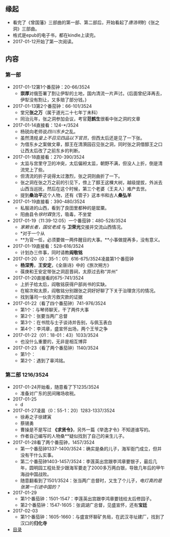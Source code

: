 ##  缘起
+ 看完了《曾国藩》三部曲的第一部、第二部后，开始看起了*唐浩明*的《张之洞》三部曲。
+ 格式是epub的电子书，都在kindle上读完。
+ 2017-01-12开始了第一次阅读。

##  内容
###  第一部
+ 2017-01-12第1个番茄钟：20-66/3524
	+ **崇厚**对俄签署了割让伊犁的土地，国内清流一片声讨。{后面曾纪泽再去，伊犁没有割让，又多赔了部分钱。}
+ 2017-01-13第2个番茄钟：66-101/3524
	+ 堂兄**张之万**（属于道光二十七年丁未科）
	+ 同治元年，张之洞参加会议，考官**范鹤生**很看中张之洞的文章
+ 2017-01-14直接看：124-*/3524
	+ 杨锐向老师说*四川东乡*之乱。
	+ 虽然清规*皇上不召见四品以下官员*，但西太后还是见了一下张。
	+ 为借东乡之案做文章，醇王在清漪园召见张之洞，同时张之洞借醇王之口让西太后改了之前东乡的判断。
+ 2017-01-18直接看：270-390/3524
	+ 太监与宫里守卫的冲突，太后偏袒太监，朝野不满，但没人上折，倒是清流党上了些。
	+ 但清流的折子说得太过激烈，张之洞则曲折了一下。
	+ 张之洞在张之万之前的引见下，傍上了醇王这棵大树，越级提拔，外派去山西当巡抚，然后在这个时候，第三个老婆（王夫人）难产去世。
	+ 提到**桑治平**这个人物，还有《管子》这本书和古人**桑弘羊**
+ 2017-01-19直接看：390-480/3524
	+ 私服进的山西，看到了良田里都种的是罂粟。
	+ 阳曲县令*徐时霖*贪污，吸毒，不坐堂
+ 2017-01-19（11:39-12:05）一个番茄钟：480-528/3524
	+ *家赖长者，国仗老成* 与 **卫荣光**交接并交流山西情况。
	+ *对于一个从
	+ **为官一任，必须要做一两件醒目的大事。**小事做提再多，没有意义。
+ 2017-01-19直接看：528-616/3524
	+ 计划办三件事，同时请教**阎敬铭**
+ 2017-01-20（0：35-1：01）616-675/3524凌晨第1个番茄钟 
	+ **杨深秀**，**王安定**，《全唐诗》中的《旅次朔方》
	+ 葆庚和王安定带张之洞逛晋祠，太原过去称“并州”
+ 2017-01-20直接看的675-741/3524
	+ 上折子给太后，阎敬铭获得户部尚书的实缺。
	+ 在榆次和太原，阎敬铭分别跟张之洞好好聊了下关于治理贪污的情况。
	+ 找到藩司一伙贪污救灾款的证据
+ 2017-01-22（看了四个番茄钟）741-976/3524
    + 第1个：与琴师聊天，干了两件大事
    + 第2个：张要当两广总督
    + 第3个：在书院与士子谈诗并告别，与佩玉表白
    + 第4个：李鸿章，盛宣怀出场，两个王爷之争      
+ 2017-01-22（01：18-01：43）1033/3524
    + 也没什么重要的，无非是相互博弈
+ 2017-01-23（看了两个番茄钟）1140/3524
    + 第1个：
    + 第2个：遇到了辜鸿铭。

###  第二部 1216/3524
+ 2017-01-24开始看，随意看了下1235/3524
    + 准备对广东的民间赌场收税。
+ 2017-01-25
    + d
+ 2017-01-27凌晨（0：55-1：20）1283-1337/3524 
	+ 徐寿之子徐建寅
	+ 蔡锡勇
	+ 曹操是不是写过 **《求贤令》**，另外一篇《举逸才令》不知道谁写的。
	+ 作者自己编写的人物桑**疑似找到了自己的亲生儿子。
+ 2017-01-28看了两个番茄钟，1457/3524
	+ 第一个番茄钟1337-1400/3524：确实是桑的儿子，海军衙门成立，但并没有干什么实事。
	+ 第二个番茄钟1403-1457/3524：李莲英出宫跟李鸿章要银子，最后几年，圆明园工程处至少跟海军要走了2000多万两白银，导致几年后的甲午海战中国战败。
	+ 随意翻看到了1501/3524：张当两广总督时，又生了个儿子，*电灯真的是张第一引进中国的？*
+ 2017-01-29 
	+ 第1个番茄钟：1501-1547：李莲英出宫跟李鸿章要钱给太后修园子。
	+ 第2个番茄钟：1547-1605：张调湖广总督，见盛宣怀，还有**宝廷**
+ 2017-02-03
	+ 第1个番茄钟：1605-1660：与盛宣怀聊矿务局，在武汉寻址建厂，找到了汉口的**归化寺**
+ [目录](http://99lib.net/book/6938/index.htm)